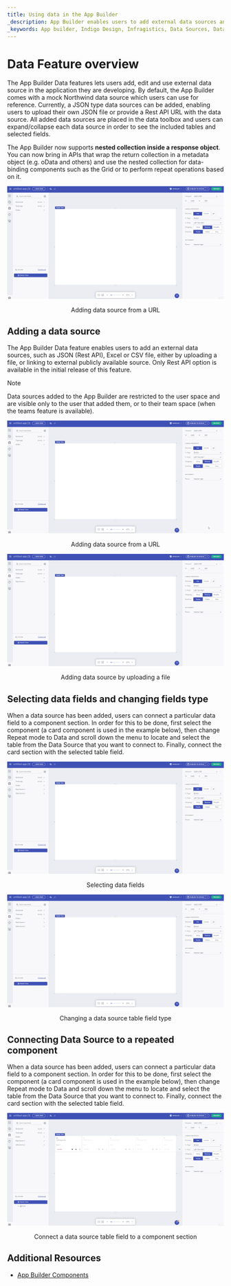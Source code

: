 ```yaml
---
title: Using data in the App Builder
_description: App Builder enables users to add external data sources and bind them to the applications designed within App Builder
_keywords: App builder, Indigo Design, Infragistics, Data Sources, Data Binding
---
```


# Data Feature overview 
The App Builder Data features lets users add, edit and use external data source in the application they are developing. By default, the App Builder comes with a mock Northwind data source which users can use for reference. Currently, a JSON type data sources can be added, enabling users to upload their own JSON file or provide a Rest API URL with the data source. All added data sources are placed in the data toolbox and users can expand/collapse each data source in order to see the included tables and selected fields.


The App Builder now supports **nested collection inside a response object**. You can now bring in APIs that wrap the return collection in a metadata object (e.g. oData and others) and use the nested collection for data-binding components such as the Grid or to perform repeat operations based on it.

<img class="responsive-img" src="./images/DataSources-View-data-source.gif" />
<p style="text-align:center;">Adding data source from a URL</p>

## Adding a data source
The App Builder Data feature enables users to add an external data sources, such as JSON (Rest API), Excel or CSV file, either by uploading a file, or linking to external publicly available source. Only Rest API option is available in the initial release of this feature.

> [!NOTE]
> Data sources added to the App Builder are restricted to the user space and are visible only to the user that added them, or to their team space (when the teams feature is available).

<img class="responsive-img" src="./images/DataSources-Add-URL.gif" />
<p style="text-align:center;">Adding data source from a URL</p>

<img class="responsive-img" src="./images/DataSources-Add-JSON-file.gif" />
<p style="text-align:center;">Adding data source by uploading a file</p>

## Selecting data fields and changing fields type
When a data source has been added, users can connect a particular data field to a component section. In order for this to be done, first select the component (a card component is used in the example below), then change Repeat mode to Data and scroll down the menu to locate and select the table from the Data Source that you want to connect to. Finally, connect the card section with the selected table field.


<img class="responsive-img" src="./images/dataSources-select-fields.gif" />
<p style="text-align:center;">Selecting data fields</p>

<img class="responsive-img" src="./images/DataSources-Change-field-type.gif" />
<p style="text-align:center;">Changing a data source table field type</p>

## Connecting Data Source to a repeated component
When a data source has been added, users can connect a particular data field to a component section. In order for this to be done, first select the component (a card component is used in the example below), then change Repeat mode to Data and scroll down the menu to locate and select the table from the Data Source that you want to connect to. Finally, connect the card section with the selected table field.

<img class="responsive-img" src="./images/DataSources-Connect-data-source-table-fields.gif" />
<p style="text-align:center;">Connect a data source table field to a component section</p>


## Additional Resources
<div class="divider--half"></div>

* [App Builder Components](indigo-design-app-builder-components.md)